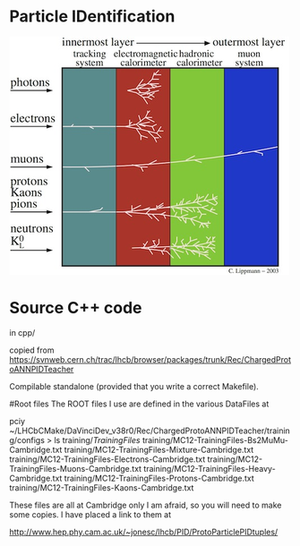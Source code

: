 # Particle IDentification

![pid](pic/pid.jpg)

# Source C++ code
in cpp/

copied from https://svnweb.cern.ch/trac/lhcb/browser/packages/trunk/Rec/ChargedProtoANNPIDTeacher

Compilable standalone (provided that you write a correct Makefile). 


#Root files
The ROOT files I use are defined in the various DataFiles at

pciy ~/LHCbCMake/DaVinciDev_v38r0/Rec/ChargedProtoANNPIDTeacher/training/configs > ls training/*TrainingFiles*
training/MC12-TrainingFiles-Bs2MuMu-Cambridge.txt training/MC12-TrainingFiles-Mixture-Cambridge.txt
training/MC12-TrainingFiles-Electrons-Cambridge.txt training/MC12-TrainingFiles-Muons-Cambridge.txt
training/MC12-TrainingFiles-Heavy-Cambridge.txt training/MC12-TrainingFiles-Protons-Cambridge.txt
training/MC12-TrainingFiles-Kaons-Cambridge.txt

These files are all at Cambridge only I am afraid, so you will need to make some copies. I have placed a link to them at

http://www.hep.phy.cam.ac.uk/~jonesc/lhcb/PID/ProtoParticlePIDtuples/
